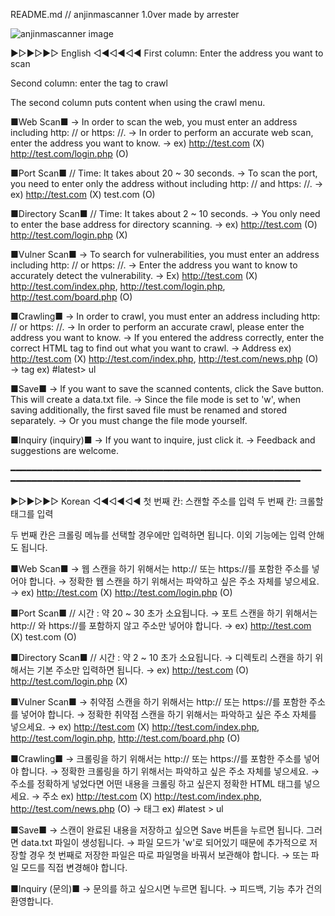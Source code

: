 README.md // anjinmascanner 1.0ver made by arrester

![anjinmascanner image](https://raw.githubusercontent.com/arrester/anjinmascanner/master/anjinmascanner%20image.JPG)

▶▷▶▷▶▷ English ◁◀◁◀◁◀
First column: Enter the address you want to scan

Second column: enter the tag to crawl

The second column puts content when using the crawl menu.

■Web Scan■
→ In order to scan the web, you must enter an address including http: // or https: //.
→ In order to perform an accurate web scan, enter the address you want to know.
→ ex) http://test.com (X) http://test.com/login.php (O)

■Port Scan■ // Time: It takes about 20 ~ 30 seconds.
→ To scan the port, you need to enter only the address without including http: // and https: //.
→ ex) http://test.com (X) test.com (O)

■Directory Scan■ // Time: It takes about 2 ~ 10 seconds.
→ You only need to enter the base address for directory scanning.
→ ex) http://test.com (O) http://test.com/login.php (X)

■Vulner Scan■
→ To search for vulnerabilities, you must enter an address including http: // or https: //.
→ Enter the address you want to know to accurately detect the vulnerability.
→ Ex) http://test.com (X) http://test.com/index.php, http://test.com/login.php, http://test.com/board.php (O)

■Crawling■
→ In order to crawl, you must enter an address including http: // or https: //.
→ In order to perform an accurate crawl, please enter the address you want to know.
→ If you entered the address correctly, enter the correct HTML tag to find out what you want to crawl.
→ Address ex) http://test.com (X) http://test.com/index.php, http://test.com/news.php (O)
→ tag ex) #latest> ul

■Save■
→ If you want to save the scanned contents, click the Save button. This will create a data.txt file.
→ Since the file mode is set to 'w', when saving additionally, the first saved file must be renamed and stored separately.
→ Or you must change the file mode yourself.

■Inquiry (inquiry)■
→ If you want to inquire, just click it.
→ Feedback and suggestions are welcome.

━━━━━━━━━━━━━━━━━━━━━━━━━━━━━━━━━━━━━━━━━━━━━━━━━━━━━━━━━━━━━━━━━━━━━━━━━━━━━━━━━━━━━━━━━━━━━━━━━━━━━━━━━━━━━━━━━━

▶▷▶▷▶▷ Korean ◁◀◁◀◁◀
첫 번째 칸: 스캔할 주소를 입력
두 번째 칸: 크롤할 태그를 입력

두 번째 칸은 크롤링 메뉴를 선택할 경우에만 입력하면 됩니다. 이외 기능에는 입력 안해도 됩니다.

■Web Scan■
→ 웹 스캔을 하기 위해서는 http:// 또는 https://를 포함한 주소를 넣어야 합니다.
→ 정확한 웹 스캔을 하기 위해서는 파악하고 싶은 주소 자체를 넣으세요.
→ ex) http://test.com (X) http://test.com/login.php (O)

■Port Scan■ // 시간 : 약 20 ~ 30 초가 소요됩니다.
→ 포트 스캔을 하기 위해서는 http:// 와 https://를 포함하지 않고 주소만 넣어야 합니다.
→ ex) http://test.com (X) test.com (O)

■Directory Scan■ // 시간 : 약 2 ~ 10 초가 소요됩니다.
→ 디렉토리 스캔을 하기 위해서는 기본 주소만 입력하면 됩니다.
→ ex) http://test.com (O) http://test.com/login.php (X)

■Vulner Scan■
→ 취약점 스캔을 하기 위해서는 http:// 또는 https://를 포함한 주소를 넣어야 합니다.
→ 정확한 취약점 스캔을 하기 위해서는 파악하고 싶은 주소 자체를 넣으세요.
→ ex) http://test.com (X) http://test.com/index.php, http://test.com/login.php, http://test.com/board.php (O)

■Crawling■
→ 크롤링을 하기 위해서는 http:// 또는 https://를 포함한 주소를 넣어야 합니다.
→ 정확한 크롤링을 하기 위해서는 파악하고 싶은 주소 자체를 넣으세요.
→ 주소를 정확하게 넣었다면 어떤 내용을 크롤링 하고 싶은지 정확한 HTML 태그를 넣으세요.
→ 주소 ex) http://test.com (X) http://test.com/index.php, http://test.com/news.php (O)
→ 태그 ex) #latest > ul

■Save■
→ 스캔이 완료된 내용을 저장하고 싶으면 Save 버튼을 누르면 됩니다. 그러면 data.txt 파일이 생성됩니다.
→ 파일 모드가 'w'로 되어있기 때문에 추가적으로 저장할 경우 첫 번째로 저장한 파일은 따로 파일명을 바꿔서 보관해야 합니다.
→ 또는 파일 모드를 직접 변경해야 합니다.

■Inquiry (문의)■
→ 문의를 하고 싶으시면 누르면 됩니다.
→ 피드백, 기능 추가 건의 환영합니다.
